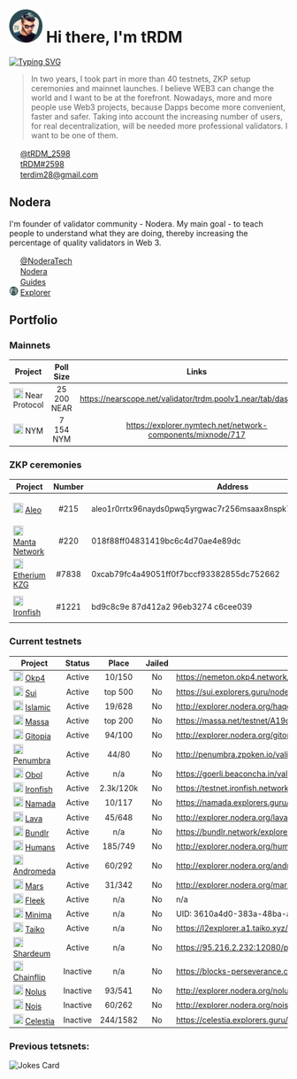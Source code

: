 
<h1><img margin-left=20% height="60" width="60" src="https://github.com/terdim28/nodera/raw/main/logos/tRDM_logo.png" /> Hi there, I'm tRDM</h1>

[![Typing SVG](https://readme-typing-svg.herokuapp.com?font=Aboreto&size=30&pause=500&color=28454D&width=435&lines=PoS+validator;testnet+partisipant;crypto+enthusiast)](https://git.io/typing-svg)

> In two years, I took part in more than 40 testnets, ZKP setup ceremonies and mainnet launches. I believe WEB3 can change the world and I want to be at the forefront. Nowadays, more and more people use Web3 projects, because Dapps become more convenient, faster and safer.  Taking into account the increasing number of users, for real decentralization,  will be needed more professional validators. I want to be one of them.

 
<img height="16" width="16" src="https://cdn.simpleicons.org/twitter/28454D" /> <a href="https://twitter.com/tRDM_2598">@tRDM_2598</a>  
<img height="16" width="16" src="https://cdn.simpleicons.org/discord/28454D" /> <a href="https://discordapp.com/users/844196216501698560">tRDM#2598</a>  
<img height="16" width="16" src="https://cdn.simpleicons.org/gmail/28454D" /> terdim28@gmail.com

## Nodera
I'm founder of validator community - Nodera. My main goal - to teach people to understand what they are doing, thereby increasing the percentage of quality validators in Web 3.
 
<img height="16" width="16" src="https://cdn.simpleicons.org/twitter/28454D" /> <a href="https://twitter.com/NoderaTech">@NoderaTech</a>  
<img height="16" width="16" src="https://cdn.simpleicons.org/discord/28454D" /> <a href="https://discord.gg/TmnKznRqnv">Nodera</a>  
<img height="16" width="16" src="https://cdn.simpleicons.org/site/28454D" /> <a href="http://nodera.org/ ">Guides</a>  
<img height="16" width="16" src="https://github.com/terdim28/nodera/raw/main/logo.png" /> <a href="http://explorer.nodera.org/ ">Explorer</a>  

## Portfolio

### Mainnets
| Project | Poll Size | Links |
| ------- |:---------:|:-----:|
| <img height="18" width="18" src="https://cryptologos.cc/logos/near-protocol-near-logo.png" /> Near Protocol|25 200 NEAR|https://nearscope.net/validator/trdm.poolv1.near/tab/dashboard|
| <img height="18" width="18" src="https://nymtech.net/images/social/logo-icon.png" /> NYM|7 154 NYM|https://explorer.nymtech.net/network-components/mixnode/717|

### ZKP ceremonies
| Project | Number | Address | Date|
| ------- |:------:| ------- | ---|
|<img height="18" width="18" src="https://icodrops.com/wp-content/uploads/2021/04/Aleo_logo.jpeg" /> [Aleo](https://www.aleo.org/)|#215    |aleo1r0rrtx96nayds0pwq5yrgwac7r256msaax8nspk7d0mus7dsfc8qvn4r7q|2021, November 6|
|<img height="18" width="18" src="https://assets-global.website-files.com/61bc937bb545e71ad60f720e/61d70a35a030578fb621490d_Logo%20Color.svg" /> [Manta Network](https://www.manta.network/)|#220|018f88ff04831419bc6c4d70ae4e89dc|2022, November 29|
|<img height="18" width="18" src="https://www.citypng.com/public/uploads/preview/ethereum-eth-round-logo-icon-png-11662225468t3ckimsgp8.png" /> [Etherium KZG](https://ceremony.ethereum.org/)|#7838|0xcab79fc4a49051ff0f7bccf93382855dc752662|2023, January 27|
|<img height="18" width="18" src="https://ironfish.network/img/about/coins.svg" /> [Ironfish](https://ironfish.network/)|#1221|bd9c8c9e 87d412a2 96eb3274 c6cee039|2023, February 15|

### Current testnets

| Project      | Status  | Place    | Jailed |Links  |
| ---------------------- |:-------:|:--------:|:------:| ------| 
| <img height="18" width="18" src="https://cryptototem.com/wp-content/uploads/2022/10/OKP4-logo.jpg" /> [Okp4](https://okp4.network/) | Active | 10/150 | No | https://nemeton.okp4.network/druid/okp4valoper14y9j2e7lqy0cr3nd5w73esuqtx07pse37hy5z5#profile |
|<img height="18" width="18" src="https://s2.coinmarketcap.com/static/img/coins/200x200/20947.png" /> [Sui](https://sui.io/)|Active|top 500|No| https://sui.explorers.guru/node/ IP: 88.198.18.88 |
|<img height="18" width="18" src="https://islamiccoin.net/mediakit/v2/islamic-mark.png" /> [Islamic](https://islamiccoin.net/)| Active | 19/628 | No | http://explorer.nodera.org/haqq/staking/haqqvaloper1wh2wf0ahp9m3spdeje5jlmc7vn007jev2x9gkn |
|<img height="18" width="18" src="https://icodrops.com/wp-content/uploads/2021/11/MassaLabs_logo.jpeg" /> [Massa](https://massa.net/)|Active| top 200 | No | https://massa.net/testnet/A19deNpBfhecmbD4W3oYHU9x4ixsxhowgQQxkPgzxxgcW7t7itC/                                  |
| <img height="18" width="18" src="https://pbs.twimg.com/profile_images/1440291565302284304/0r9YJOJW_400x400.png" /> [Gitopia](https://gitopia.com/)| Active | 94/100 | No | http://explorer.nodera.org/gitopia_janus_2/staking/gitopiavaloper1gx6j9sjdh8jezxzsf3m4taj9m79ehhrnuz3prt |
|<img height="18" width="18" src="https://pbs.twimg.com/profile_images/1456245067149103104/CrNB0cKl_400x400.jpg" /> [Penumbra](https://penumbra.zone/) | Active | 44/80 | No | http://penumbra.zpoken.io/validators/penumbravalcons1xxjpnmq59hcl7h6m5t5hpgeph7p8cgupupq8ea |
| <img height="18" width="18" src="https://icodrops.com/wp-content/uploads/2021/10/ObolNetwork_logo.jpeg" /> [Obol](https://obol.tech/) | Active | n/a | No | https://goerli.beaconcha.in/validator/0x866f572ccf024961f6fab1278137bdc30f91d2f540279f129b616c9da108769d42c9f95f6e0034ed2017db5e73fe911e#charts/ |
|<img height="18" width="18" src="https://ironfish.network/img/about/coins.svg" /> [Ironfish](https://ironfish.network/) | Active | 2.3k/120k | No |https://testnet.ironfish.network/users/56919 | 
|<img height="18" width="18" src="https://styles.redditmedia.com/t5_77032n/styles/communityIcon_rfku9lqr1xv91.jpg" /> [Namada](https://namada.net/) | Active | 10/117| No | https://namada.explorers.guru/validators/ valoper: atest1v4ehgw368pq5yv...6nx3jyxpryvvesvvdgx3 |
|<img height="18" width="18" src="https://pbs.twimg.com/profile_images/1572932736934940672/YAeBtumE_400x400.jpg" /> [Lava](https://lavanet.xyz/) | Active | 45/648 | No | http://explorer.nodera.org/lava/staking/lava@valoper1949s3x950fragvcv4yh3qe5dfd3kr30yagw2jg |
|<img height="18" width="18" src="https://yt3.googleusercontent.com/PooO2OCCM7I1s0vbbiH4WY9J_WOXY4sopWyG67NW9HDLmKkOouyyGDTH6AQhSGh_vfrMEMUHDw=s900-c-k-c0x00ffffff-no-rj" /> [Bundlr](https://bundlr.network/)| Active | n/a | No | https://bundlr.network/explorer/Ry2bDGfBIvYtvDPYnf0eg_ijH4A1EDKaaEEecyjbUQ4/ account: QPOyvHz-6yFp90i-En4rK1_bsUwZ7N2UPXHFt7YH9Z8 |
|<img height="18" width="18" src="https://s2.coinmarketcap.com/static/img/coins/200x200/15584.png" /> [Humans](https://humans.ai/)| Active | 185/749 | No | http://explorer.nodera.org/humans/staking/humanvaloper13hn2t2fpugj00mchdru69w9r6k65q7t6ty0pzs |
|<img height="18" width="18" src="https://uploads-ssl.webflow.com/629a5c78c1d8bfb53958fb1b/62b5c3e17eb0e3930d04ddd8_hero-nebula-logo-svg.svg" /> [Andromeda](https://andromedaprotocol.io/)| Active | 60/292 | No | http://explorer.nodera.org/andromeda/staking/andrvaloper1dhj6xpludwxhx8k8gv5c3exkfcnsfvl8dyeqjh |
|<img height="18" width="18" src="https://miro.medium.com/max/2400/1*o1LDqDBVdhmKiwfzKc42BA.jpeg" /> [Mars](https://marsprotocol.io/)| Active | 31/342 | No | http://explorer.nodera.org/mars/staking/marsvaloper1tpujsnwfwrrttn2trl0hxjr25vfrx48rprt5ea |
|<img height="18" width="18" src="https://cryptocurrencyjobs.co/startups/assets/logos/fleek.png" /> [Fleek](https://fleek.network/)| Active | n/a | No | n/a |
|<img height="18" width="18" src="https://ffnews.com/wp-content/uploads/2022/07/1634502766235.jpg" /> [Minima](https://www.minima.global/)| Active | n/a | No | UID: 3610a4d0-383a-48ba-aa8f-5b0ce30078c8 |
|<img height="18" width="18" src="https://pbs.twimg.com/profile_images/1601055081675325440/ycMVxfJt_400x400.jpg" /> [Taiko](https://taiko.xyz/)| Active | n/a | No | https://l2explorer.a1.taiko.xyz/address/0x09A3b3Ab524663e15Aa6Bd886EB2A3018af721e9 |
|<img height="18" width="18" src="https://img.api.cryptorank.io/coins/shardeum1665056595732.png" /> [Shardeum](https://shardeum.org/)| Active | n/a | No | https://95.216.2.232:12080/performance |
|<img height="18" width="18" src="https://pbs.twimg.com/profile_images/1404699822100258818/kdt_AgmT_400x400.png" /> [Chainflip](https://chainflip.io/)| Inactive | n/a | No | https://blocks-perseverance.chainflip.io/validator/cFLNozABkHcR8TFC6nK3p1FnvLYx9TntKaYzhicEg3NcUWPwX |
|<img height="18" width="18" src="https://avatars.githubusercontent.com/u/103436687?s=200&v=4" /> [Nolus](https://nolus.io/)| Inactive | 93/541 | No | http://explorer.nodera.org/nolus/staking/nolusvaloper1wk0s2249hrskrzmflkp9u43yrxlnra6yxklwwq |
|<img height="18" width="18" src="https://nois.network/logo.png" /> [Nois](https://nois.network/)| Inactive | 60/262 | No | http://explorer.nodera.org/nois-003/staking/noisvaloper1e0lvgjx4xspw358rfypmp297szupedu06jg6jg |
|<img height="18" width="18" src="https://pbs.twimg.com/profile_images/1404854187721203715/zZp1s7c3_400x400.jpg" /> [Celestia](https://celestia.org/)| Inactive | 244/1582 | No | https://celestia.explorers.guru/validator/celestiavaloper1dg7m6tl5jh6vz4jvy7934ss82pahfwje22c6t6 |

### Previous tetsnets:





![Jokes Card](https://readme-jokes.vercel.app/api)
